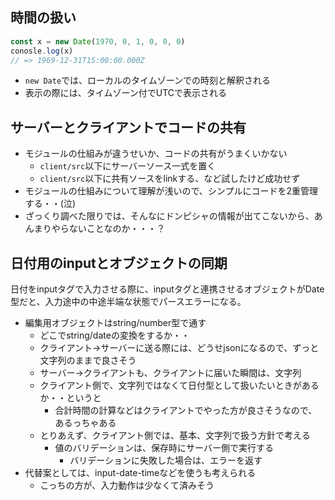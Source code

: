 ## 時間の扱い

``` typescript
const x = new Date(1970, 0, 1, 0, 0, 0)
conosle.log(x)
// => 1969-12-31T15:00:00.000Z
```

- `new Date`では、ローカルのタイムゾーンでの時刻と解釈される
- 表示の際には、タイムゾーン付でUTCで表示される

## サーバーとクライアントでコードの共有

- モジュールの仕組みが違うせいか、コードの共有がうまくいかない
  - `client/src`以下にサーバーソース一式を置く
  - `client/src`以下に共有ソースをlinkする、など試したけど成功せず
- モジュールの仕組みについて理解が浅いので、シンプルにコードを2重管理する・・(泣)
- ざっくり調べた限りでは、そんなにドンピシャの情報が出てこないから、あんまりやらないことなのか・・・？

## 日付用のinputとオブジェクトの同期

日付をinputタグで入力させる際に、inputタグと連携させるオブジェクトがDate型だと、入力途中の中途半端な状態でパースエラーになる。

- 編集用オブジェクトはstring/number型で通す
  - どこでstring/dateの変換をするか・・
  - クライアント→サーバーに送る際には、どうせjsonになるので、ずっと文字列のままで良さそう
  - サーバー→クライアントも、クライアントに届いた瞬間は、文字列
  - クライアント側で、文字列ではなくて日付型として扱いたいときがあるか・・というと
    - 合計時間の計算などはクライアントでやった方が良さそうなので、あるっちゃある
  - とりあえず、クライアント側では、基本、文字列で扱う方針で考える
    - 値のバリデーションは、保存時にサーバー側で実行する
      - バリデーションに失敗した場合は、エラーを返す
- 代替案としては、input-date-timeなどを使うも考えられる
  - こっちの方が、入力動作は少なくて済みそう
